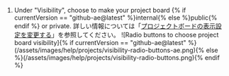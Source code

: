 1. Under "Visibility", choose to make your project board {% if currentVersion == "github-ae@latest" %}internal{% else %}public{% endif %} or private. 詳しい情報については「[プロジェクトボードの表示設定を変更する](/github/managing-your-work-on-github/changing-project-board-visibility)」を参照してください。 ![Radio buttons to choose project board visibility]{% if currentVersion == "github-ae@latest" %}(/assets/images/help/projects/visibility-radio-buttons-ae.png){% else %}(/assets/images/help/projects/visibility-radio-buttons.png){% endif %}
